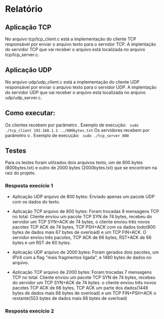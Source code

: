 # Relatório

## Aplicação TCP
No arquivo tcp/tcp_client.c está a implementação do cliente TCP responsável por enviar o arquivo texto para o servidor TCP. A implentação do servidor TCP que vai receber o arquivo está localizada no arquivo tcp/tcp_server.c.

## Aplicação UDP
No arquivo udp/udp_client.c está a implementação do cliente UDP responsável por enviar o arquivo texto para o servidor UDP. A implentação do servidor UDP que vai receber o arquivo está localizada no arquivo udp/udp_server.c.


## Como executar:

Os clientes recebem por parâmetro <ip do servidor> <arquivo texto a ser enviado>. 
Exemplo de execução: `` sudo ./tcp_client 192.168.1.1 ../800bytes.txt`` 
Os servidores recebem por parâmetro o <tamanho em bytes do arquivo que o servidor vai receber>. 
Exemplo de execução: `` sudo ./tcp_server 800`` 


## Testes
Para os testes foram utilzados dois arquivos texto, um de 800 bytes (800bytes.txt) e outro de 2000 bytes (2000bytes.txt) que se encontram na raiz do projeto.

### Resposta execicio 1 
- Aplicação UDP arquivo de 800 bytes: 
Enviado apenas um pacote UDP com os dados do texto. 
- Aplicação TCP arquivo de 800 bytes:
Foram trocadas 8 mensagens TCP no total. Cliente enviou um pacote TCP SYN de 74 bytes, recebeu do servidor um TCP SYN+ACK de 74 bytes, o cliente enviou três novos pacotes TCP ACK de 74 bytes, TCP PSH+ACK com os dados todo(800 bytes de dados mais 67 bytes de overload) e um TCP FIN+ACK. O servidor enviou três pacotes, TCP ACK de 66 bytes, RST+ACK de 66 bytes e um RST de 60 bytes.  


- Aplicação UDP arquivo de 2000 bytes: 
Foram gerados dois pacotes, um IPV4 com a flag "mais fragmentos ligada", e 1480 bytes de dados no arquivo.
- Aplicação TCP arquivo de 2000 bytes:
Foram trocadas 7 mensagens TCP no total. Cliente enviou um pacote TCP SYN de 74 bytes, recebeu do servidor um TCP SYN+ACK de 74 bytes.
o cliente enviou três novos pacotes TCP ACK de 66 bytes, TCP ACK um parte dos dados(1448 bytes de dados mais 66 bytes de overload) e um TCP FIN+PSH+ACK o restante(553 bytes de dados mais 66 bytes de overload)

### Resposta execício 2